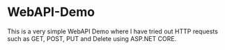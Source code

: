 # WebAPI-Demo
This is a very simple WebAPI Demo where I have tried out HTTP requests such as GET, POST, PUT and Delete using ASP.NET CORE.
